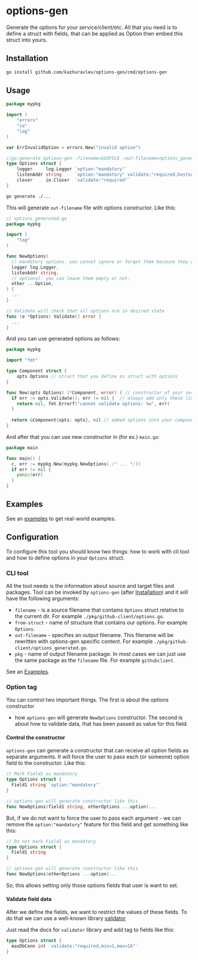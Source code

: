 # options-gen

Generate the options for your service/client/etc. All that you need is to define a
struct with fields, that can be applied as Option then embed this struct into
yours.

## Installation

```bash
go install github.com/kazhuravlev/options-gen/cmd/options-gen
```

## Usage

```go
package mypkg

import (
	"errors"
	"io"
	"log"
)

var ErrInvalidOption = errors.New("invalid option")

//go:generate options-gen -filename=$GOFILE -out-filename=options_generated.go -pkg=mypkg -from-struct=Options
type Options struct {
	logger     log.Logger `option:"mandatory"`
	listenAddr string     `option:"mandatory" validate:"required,hostname_port"`
	closer     io.Closer  `validate:"required"`
}
```

```bash
go generate ./...
```

This will generate `out-filename` file with options constructor. Like this:

```go
// options_generated.go
package mypkg

import (
	"log"
)

func NewOptions( 
  // mandatory options. you cannot ignore or forget them because they are arguments.
  logger log.Logger, 
  listenAddr string,
  // optional: you can leave them empty or not.
  other ...Option,
) {
  ...
}

// Validate will check that all options are in desired state
func (o *Options) Validate() error {
  ...
}
```

And you can use generated options as follows:

```go
package mypkg

import "fmt"

type Component struct {
	opts Options // struct that you define as struct with options 
}

func New(opts Options) (*Component, error) { // constructor of your service/client/component
  if err := opts.Validate(); err != nil {  // always add only these lines for all your constructors
    return nil, fmt.Errorf("cannot validate options: %w", err)
  }
  
  return &Component{opts: opts}, nil // embed options into your component
}
```

And after that you can use new constructor in (for ex.) `main.go`:

```go
package main

func main() {
  c, err := mypkg.New(mypkg.NewOptions( /* ... */))
  if err != nil {
    panic(err)
  }
}
```

## Examples

See an [examples](./examples) to get real-world examples.

## Configuration

To configure this tool you should know two things: how to work with cli tool
and how to define options in your `Options` struct.

### CLI tool

All the tool needs is the information about source and target files and packages.
Tool can be invoked by `options-gen` (after [Installation](#Installation)) and 
it will have the following arguments:

- `filename` - is a source filename that contains `Options` struct relative
  to the current dir. For example `./pkg/github-client/options.go`.
- `from-struct` - name of structure that contains our options. For
  example `Options`.
- `out-filename` - specifies an output filename. This filename will be rewritten
  with options-gen specific content. For
  example `./pkg/github-client/options_generated.go`.
- `pkg` - name of output filename package. In most cases we can just use
  the same package as the `filename` file. For example `githubclient`.

See an [Examples](#Examples).

### Option tag

You can control two important things. The first is about the options constructor
- how `options-gen` will generate `NewOptions` constructor. The second is about
how to validate data, that has been passed as value for this field.

#### Control the constructor

`options-gen` can generate a constructor that can receive all option fields as
separate arguments. It will force the user to pass each (or someone) option
field to the constructor. Like this:

```go
// Mark Field1 as mandatory
type Options struct {
  Field1 string `option:"mandatory"`
}

// options-gen will generate constructor like this
func NewOptions(field1 string, otherOptions ...option)...
```

But, if we do not want to force the user to pass each argument - we can remove
the `option:"mandatory"` feature for this field and get something like this:

```go
// Do not mark Field1 as mandatory
type Options struct {
  Field1 string
}

// options-gen will generate constructor like this
func NewOptions(otherOptions ...option)...
```

So, this allows setting only those options fields that user is want to set.

#### Validate field data

After we define the fields, we want to restrict the values of these fields. To
do that we can use a well-known library [validator](https://github.com/go-playground/validator)

Just read the docs for `validator` library and add tag to fields like this:

```go
type Options struct {
  maxDbConn int `validate:"required,min=1,max=16"`
}
```
